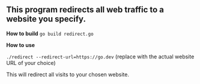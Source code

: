 ## This program redirects all web traffic to a website you specify.

**How to build**
`go build redirect.go`

**How to use**

`./redirect --redirect-url=https://go.dev` (replace with the actual website URL of your choice)

This will redirect all visits to your chosen website.
